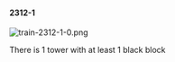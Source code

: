 #### 2312-1
![train-2312-1-0.png](https://github.com/lil-lab/nlvr/raw/master/nlvr/train/images/46/train-2312-1-0.png "train-2312-1-0.png")

There is 1 tower with at least 1 black block
